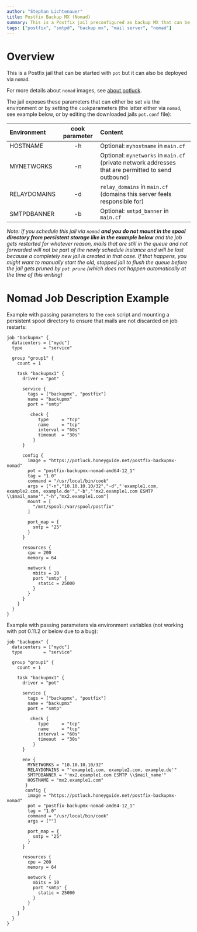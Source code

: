 ```yaml
---
author: "Stephan Lichtenauer"
title: Postfix Backup MX (Nomad)
summary: This is a Postfix jail preconfigured as backup MX that can be deployed via nomad.
tags: ["postfix", "smtpd", "backup mx", "mail server", "nomad"]
---
```


# Overview

This is a Postfix jail that can be started with ```pot``` but it can also be deployed via ```nomad```.

For more details about ```nomad``` images, see [about potluck](https://potluck.honeyguide.net/micro/about-potluck/).

The jail exposes these parameters that can either be set via the environment or by setting the ```cook```parameters (the latter either via ```nomad```, see example below, or by editing the downloaded jails ```pot.conf``` file):

| Environment      | cook parameter     | Content      |
| :--------------- | :----------------: | :-----------|
| HOSTNAME       | -h              | Optional: ```myhostname``` in ```main.cf``` |
| MYNETWORKS       | -n                 | Optional: ```mynetworks``` in ```main.cf``` (private network addresses that are permitted to send outbound) |
| RELAYDOMAINS       | -d                 | ```relay_domains``` in ```main.cf``` (domains this server feels responsible for) |
| SMTPDBANNER       | -b               | Optional: ```smtpd_banner``` in ```main.cf``` |

*Note: If you schedule this jail via ```nomad``` **and you do not mount in the spool directory from persistent storage like in the example below** and the job gets restarted for whatever reason, mails that are still in the queue and not forwarded will not be part of the newly schedule instance and will be lost because a completely new jail is created in that case. If that happens, you might want to manually start the old, stopped jail to flush the queue before the jail gets pruned by ```pot prune``` (which does not happen automatically at the time of this writing)*


# Nomad Job Description Example

Example with passing parameters to the ```cook``` script and mounting a persistent spool directory to ensure that mails are not discarded on job restarts:

```
job "backupmx" {
  datacenters = ["mydc"]
  type        = "service"

  group "group1" {
    count = 1 

    task "backupmx1" {
      driver = "pot"

      service {
        tags = ["backupmx", "postfix"]
        name = "backupmx"
        port = "smtp"

         check {
            type     = "tcp"
            name     = "tcp"
            interval = "60s"
            timeout  = "30s"
          }
      }
      
      config {
        image = "https://potluck.honeyguide.net/postfix-backupmx-nomad"
        pot = "postfix-backupmx-nomad-amd64-12_1"
        tag = "1.0"
        command = "/usr/local/bin/cook"
        args = ["-n","10.10.10.10/32","-d","'example1.com, example2.com, example.de'","-b","'mx2.example1.com ESMTP \\$mail_name'","-h","mx2.example1.com"]
        mount = [
          "/mnt/spool:/var/spool/postfix"
        ]

        port_map = {
          smtp = "25"
        }
      }

      resources {
        cpu = 200
        memory = 64

        network {
          mbits = 10
          port "smtp" {
            static = 25000
          }
        }
      }
    }
  }
}
```

Example with passing parameters via environment variables (not working with pot 0.11.2 or below due to a bug):

```
job "backupmx" {
  datacenters = ["mydc"]
  type        = "service"

  group "group1" {
    count = 1 

    task "backupmx1" {
      driver = "pot"

      service {
        tags = ["backupmx", "postfix"]
        name = "backupmx"
        port = "smtp"

         check {
            type     = "tcp"
            name     = "tcp"
            interval = "60s"
            timeout  = "30s"
          }
      }
      
      env {
        MYNETWORKS = "10.10.10.10/32"
        RELAYDOMAINS = "'example1.com, example2.com, example.de'"
        SMTPDBANNER = "'mx2.example1.com ESMTP \\$mail_name'"
        HOSTNAME = "mx2.example1.com"
       }
       config {
        image = "https://potluck.honeyguide.net/postfix-backupmx-nomad"
        pot = "postfix-backupmx-nomad-amd64-12_1"
        tag = "1.0"
        command = "/usr/local/bin/cook"
        args = [""]

        port_map = {
          smtp = "25"
        }
      }

      resources {
        cpu = 200
        memory = 64

        network {
          mbits = 10
          port "smtp" {
            static = 25000
          }
        }
      }
    }
  }
}
```

